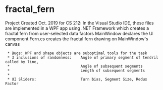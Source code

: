# fractal_fern
Project Created Oct. 2019 for CS 212: 
In the Visual Studio IDE, these files are implemented in a WPF app using .NET Framework which creates a fractal fern from user-selected data factors
MainWindow declares the UI component
Fern.cs creates the fractal fern drawing on MainWindow's canvas

     * Bugs: WPF and shape objects are suboptimal tools for the task
     * 3 inclusions of randomness:    Angle of primary segment of tendril called by line, 
     *                                Angle of subsequent segments
     *                                Length of subsequent segments
     *
     * UI Sliders:                    Turn bias, Segment Size, Redux Factor
